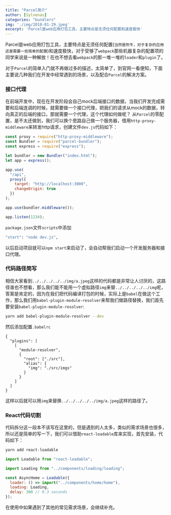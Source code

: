 ```yaml
---
title: "Parcel简介"
author: [Sylvenas]
categories: "bundlers"
img: './img/2018-01-29.jpeg'
excerpt: 'Parcel是web应用打包工具，主要特点是无须任何配置和速度极快'
---
```


Parcel是web应用打包工具，主要特点是无须任何配置(`当然是吹牛，对于复杂的应用还是需要一些简单的配置`)和速度极快，对于受够了`webpack`那些机器复杂的配置项的同学来说是一种解放！在也不想去看`webpack`的那一堆一堆的`loader`和`plugin`了。

对于`Parcel`的简单入门就不再做过多的描述，太简单了，到官网一看便知，下面主要说几种我们在开发中经常遇到的场景，以及配合`Parcel`的解决方案。

### 接口代理
在前端开发中，现在在开发阶段会自己mock后端接口的数据，当我们开发完成需要和后端连调的时候，就需要做一个接口代理，把我们的请求从mock的数据，转向真正的后端的接口，那就需要一个代理，这个代理如何做呢？
从`Parcel`的零配置，是不太还做到，我们可以换个思路自己做一个服务器，借用`http-proxy-middleware`来转发http请求，创建文件`dev.js`代码如下：
``` js
const proxy = require("http-proxy-middleware");
const Bundler = require("parcel-bundler");
const express = require("express");

let bundler = new Bundler("index.html");
let app = express();

app.use(
  "/api",
  proxy({
    target: "http://localhost:3000",
    changeOrigin: true
  })
);

app.use(bundler.middleware());

app.listen(1234);
```
`package.json`文件`scripts`中添加
``` bash
"start": "node dev.js",
```
以后启动项目就可以`npm start`来启动了，会自动帮我们启动一个开发服务器和接口代理。
### 代码路径简写
相信大家看到`../../../../../img/a.jpeg`这样的代码都是非常让人讨厌的，这路径谁也不想看，那么我们能不能用一个虚拟路径`img`来替`../../../../../img`呢，答案是肯定的，因为在我们把代码编译打包的时候，实际上是`babel`在做这个工作，那么我们用`babel-plugin-module-resolver`来帮我们做路径替换，我们首先要安装`babel-plugin-module-resolver`:
``` bash
yarn add babel-plugin-module-resolver --dev
``` 
然后添加配置`.babelrc`
``` babelrc
{
  "plugins": [
    [
      "module-resolver",
      {
        "root": ["./src"],
        "alias": {
          "img": "./src/imgs"
        }
      }
    ]
  ]
}
```
这样以后就可以用`img`来替换`../../../../../img/a.jpeg`这样的路径了。

### React代码切割
代码拆分这一段本不该写在这里的，但是遇到的人太多，类似的需求场景也很多，所以还是简单的写一下，我们可以借助`react-loadable`库来实现，首先安装，代码如下：
``` bash
yarn add react-loadable
```
``` js
import Loadable from "react-loadable";

import Loading from "../components/loading/loading";

const AsyncHome = Loadable({
  loader: () => import("../components/home/home"),
  loading: Loading,
  delay: 300 // 0.3 seconds
});
```
在使用中如果遇到了其他的常见需求场景，会继续补充。